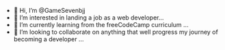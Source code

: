 - 👋 Hi, I’m @GameSevenbjj
- 👀 I’m interested in landing a job as a web developer...
- 🌱 I’m currently learning from the freeCodeCamp curriculum ...
- 💞️ I’m looking to collaborate on anything that well progress my journey of becoming a developer ...

<!---
GameSevenbjj/GameSevenbjj is a ✨ special ✨ repository because its `README.md` (this file) appears on your GitHub profile.
You can click the Preview link to take a look at your changes.
--->
